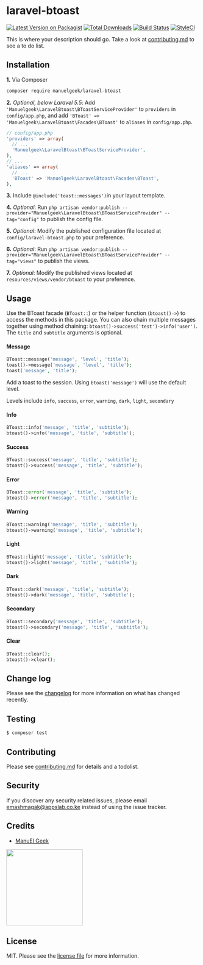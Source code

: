 # laravel-btoast

[![Latest Version on Packagist][ico-version]][link-packagist]
[![Total Downloads][ico-downloads]][link-downloads]
[![Build Status][ico-travis]][link-travis]
[![StyleCI][ico-styleci]][link-styleci]

This is where your description should go. Take a look at [contributing.md](contributing.md) to see a to do list.

## Installation

**1.** Via Composer

``` bash
composer require manuelgeek/laravel-btoast
```

**2.** *Optional, below Laravel 5.5*: Add `'Manuelgeek\LaravelBtoast\BToastServiceProvider'` to `providers` in `config/app.php`, and add `'BToast' => 'Manuelgeek\LaravelBtoast\Facades\BToast'` to `aliases` in `config/app.php`.

  ```php
  // config/app.php
  'providers' => array(
    // ...
    'Manuelgeek\LaravelBtoast\BToastServiceProvider',
  ),
  // ...
  'aliases' => array(
    // ...
    'BToast' => 'Manuelgeek\LaravelBtoast\Facades\BToast',
  ),
  ```

**3.** Include `@include('toast::messages')`in your layout template.

**4.** *Optional*: Run `php artisan vendor:publish --provider="Manuelgeek\LaravelBtoast\BToastServiceProvider" --tag="config"` to publish the config file.

**5.** *Optional*: Modify the published configuration file located at `config/laravel-btoast.php` to your preference.

**6.** *Optional*: Run `php artisan vendor:publish --provider="Manuelgeek\LaravelBtoast\BToastServiceProvider" --tag="views"` to publish the views.

**7.** *Optional*: Modify the published views located at `resources/views/vendor/btoast` to your preference.


## Usage

Use the BToast facade (`BToast::`) or the helper function (`btoast()->`) to access the methods in this package. You can also chain multiple messages together using method chaining: `btoast()->success('test')->info('user')`.  The `title` and `subtitle` arguments is optional.

#### Message
```php
BToast::message('message', 'level', 'title');
toast()->message('message', 'level', 'title');
toast('message', 'title');
```
Add a toast to the session. Using `btoast('message')` will use the default level.

Levels include `info`, `success`, `error`, `warning`, `dark`, `light`, `secondary`

#### Info
```php
BToast::info('message', 'title', 'subtitle');
btoast()->info('message', 'title', 'subtitle');
```

#### Success
```php
BToast::success('message', 'title', 'subtitle');
btoast()->success('message', 'title', 'subtitle');
```

#### Error
```php
BToast::error('message', 'title', 'subtitle');
btoast()->error('message', 'title', 'subtitle');
```

#### Warning
```php
BToast::warning('message', 'title', 'subtitle');
btoast()->warning('message', 'title', 'subtitle');
```

#### Light
```php
BToast::light('message', 'title', 'subtitle');
btoast()->light('message', 'title', 'subtitle');
```

#### Dark
```php
BToast::dark('message', 'title', 'subtitle');
btoast()->dark('message', 'title', 'subtitle');
```

#### Secondary
```php
BToast::secondary('message', 'title', 'subtitle');
btoast()->secondary('message', 'title', 'subtitle');
```

#### Clear
```php
BToast::clear();
btoast()->clear();
```

## Change log

Please see the [changelog](changelog.md) for more information on what has changed recently.

## Testing

``` bash
$ composer test
```

## Contributing

Please see [contributing.md](contributing.md) for details and a todolist.

## Security

If you discover any security related issues, please email emashmagak@appslab.co.ke instead of using the issue tracker.

## Credits

- [ManuEl Geek][link-author]


[<img width=200 src="https://appslab.co.ke/assets/img/logo.png">](https://appslab.co.ke) 

## License

MIT. Please see the [license file](license.md) for more information.

[ico-version]: https://img.shields.io/packagist/v/manuelgeek/laravel-btoast.svg?style=flat-square
[ico-downloads]: https://img.shields.io/packagist/dt/manuelgeek/laravel-btoast.svg?style=flat-square
[ico-travis]: https://img.shields.io/travis/manuelgeek/laravel-btoast/master.svg?style=flat-square
[ico-styleci]: https://styleci.io/repos/12345678/shield

[link-packagist]: https://packagist.org/packages/manuelgeek/laravel-btoast
[link-downloads]: https://packagist.org/packages/manuelgeek/laravel-btoast
[link-travis]: https://travis-ci.org/manuelgeek/laravel-btoast
[link-styleci]: https://styleci.io/repos/12345678
[link-author]: https://github.com/manuelgeek
